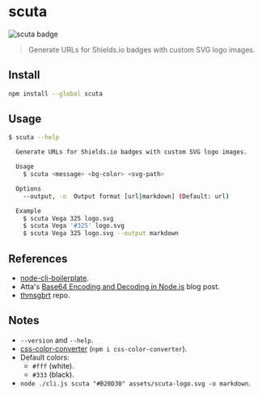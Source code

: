 # scuta

![scuta badge](https://img.shields.io/badge/-scuta-B20D30?style=flat-square&logo=data%3Aimage%2Fsvg%2Bxml%3Bbase64%2CPHN2ZyB3aWR0aD0iNDAwIiBoZWlnaHQ9IjgwMCIgdmlld0JveD0iMCAwIDQwMCA4MDAiIGZpbGw9Im5vbmUiIHhtbG5zPSJodHRwOi8vd3d3LnczLm9yZy8yMDAwL3N2ZyI%2BCjxwYXRoIGZpbGwtcnVsZT0iZXZlbm9kZCIgY2xpcC1ydWxlPSJldmVub2RkIiBkPSJNMzI1IDUwSDc1QzYxLjE5MjkgNTAgNTAgNjEuMTkyOSA1MCA3NVY0OTZDNTAgNTA5LjgwNyA2MS4xOTI5IDUyMSA3NSA1MjFIMzUwVjc1QzM1MCA2MS4xOTI5IDMzOC44MDcgNTAgMzI1IDUwWk03NSAwQzMzLjU3ODYgMCAwIDMzLjU3ODYgMCA3NVY0OTZWNTcxVjcyNC41NzFDMCA3NjUuOTkzIDMzLjU3ODYgNzk5LjU3MSA3NSA3OTkuNTcxSDMyNUMzNjYuNDIxIDc5OS41NzEgNDAwIDc2NS45OTMgNDAwIDcyNC41NzFWNTcxVjc1QzQwMCAzMy41Nzg2IDM2Ni40MjEgMCAzMjUgMEg3NVoiIGZpbGw9IndoaXRlIi8%2BCjwvc3ZnPgo%3D)

> Generate URLs for Shields.io badges with custom SVG logo images.

## Install

```sh
npm install --global scuta
```

## Usage

```sh
$ scuta --help

  Generate URLs for Shields.io badges with custom SVG logo images.

  Usage
    $ scuta <message> <bg-color> <svg-path>

  Options
    --output, -o  Output format [url|markdown] (Default: url)

  Example
    $ scuta Vega 325 logo.svg
    $ scuta Vega '#325' logo.svg
    $ scuta Vega 325 logo.svg --output markdown
```

## References

- [node-cli-boilerplate](https://github.com/sindresorhus/node-cli-boilerplate).
- Atta's [Base64 Encoding and Decoding in Node.js](https://attacomsian.com/blog/nodejs-base64-encode-decode) blog post.
- [thmsgbrt](https://github.com/thmsgbrt/thmsgbrt) repo.

## Notes

- `--version` and `--help`.
- [css-color-converter](https://www.npmjs.com/package/css-color-converter) (`npm i css-color-converter`).
- Default colors:
  - `#fff` (white).
  - `#333` (black).
- `node ./cli.js scuta "#B20D30" assets/scuta-logo.svg -o markdown`.
